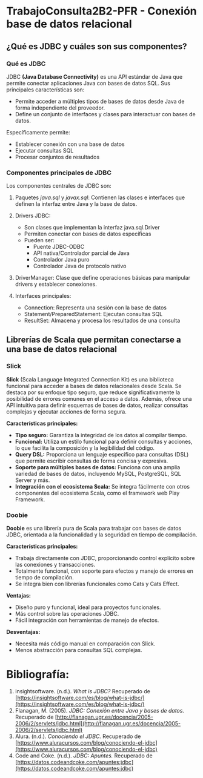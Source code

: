 # TrabajoConsulta2B2-PFR - Conexión base de datos relacional
## ¿Qué es JDBC y cuáles son sus componentes?
### Qué es JDBC

JDBC **(Java Database Connectivity)** es una API estándar de Java que permite conectar aplicaciones Java con bases de datos SQL. Sus principales características son:

- Permite acceder a múltiples tipos de bases de datos desde Java de forma independiente del proveedor.
- Define un conjunto de interfaces y clases para interactuar con bases de datos.

Específicamente permite:
  - Establecer conexión con una base de datos
  - Ejecutar consultas SQL 
  - Procesar conjuntos de resultados

### Componentes principales de JDBC

Los componentes centrales de JDBC son:

1. Paquetes *java.sql* y *javax.sql*:
   Contienen las clases e interfaces que definen la interfaz entre Java y la base de datos.

2. Drivers JDBC:
   - Son clases que implementan la interfaz java.sql.Driver
   - Permiten conectar con bases de datos específicas
   - Pueden ser:
     - Puente JDBC-ODBC 
     - API nativa/Controlador parcial de Java
     - Controlador Java puro
     - Controlador Java de protocolo nativo

3. DriverManager:
   Clase que define operaciones básicas para manipular drivers y establecer conexiones.

4. Interfaces principales:
   - Connection: Representa una sesión con la base de datos
   - Statement/PreparedStatement: Ejecutan consultas SQL  
   - ResultSet: Almacena y procesa los resultados de una consulta

## Librerías de Scala que permitan conectarse a una base de datos relacional
### Slick

**Slick** (Scala Language Integrated Connection Kit) es una biblioteca funcional para acceder a bases de datos relacionales desde Scala. Se destaca por su enfoque tipo seguro, que reduce significativamente la posibilidad de errores comunes en el acceso a datos. Además, ofrece una API intuitiva para definir esquemas de bases de datos, realizar consultas complejas y ejecutar acciones de forma segura.

**Características principales:**

- **Tipo seguro:** Garantiza la integridad de los datos al compilar tiempo.
- **Funcional:** Utiliza un estilo funcional para definir consultas y acciones, lo que facilita la composición y la legibilidad del código.
- **Query DSL:** Proporciona un lenguaje específico para consultas (DSL) que permite escribir consultas de forma concisa y expresiva.
- **Soporte para múltiples bases de datos:** Funciona con una amplia variedad de bases de datos, incluyendo MySQL, PostgreSQL, SQL Server y más.
- **Integración con el ecosistema Scala:** Se integra fácilmente con otros componentes del ecosistema Scala, como el framework web Play Framework.

### Doobie
**Doobie** es una librería pura de Scala para trabajar con bases de datos JDBC, orientada a la funcionalidad y la seguridad en tiempo de compilación.  

**Características principales:**  
  - Trabaja directamente con JDBC, proporcionando control explícito sobre las conexiones y transacciones.
  - Totalmente funcional, con soporte para efectos y manejo de errores en tiempo de compilación.
  - Se integra bien con librerías funcionales como Cats y Cats Effect.

**Ventajas:**  
  - Diseño puro y funcional, ideal para proyectos funcionales.
  - Más control sobre las operaciones JDBC.
  - Fácil integración con herramientas de manejo de efectos.

**Desventajas:**  
  - Necesita más código manual en comparación con Slick.
  - Menos abstracción para consultas SQL complejas.



# Bibliografía:

1. insightsoftware. (n.d.). *What is JDBC?* Recuperado de [https://insightsoftware.com/es/blog/what-is-jdbc/](https://insightsoftware.com/es/blog/what-is-jdbc/)  
2. Flanagan, M. (2005). *JDBC: Conexión entre Java y bases de datos.* Recuperado de [http://flanagan.ugr.es/docencia/2005-2006/2/servlets/jdbc.html](http://flanagan.ugr.es/docencia/2005-2006/2/servlets/jdbc.html)
3. Alura. (n.d.). *Conociendo el JDBC.* Recuperado de [https://www.aluracursos.com/blog/conociendo-el-jdbc](https://www.aluracursos.com/blog/conociendo-el-jdbc)
4. Code and Coke. (n.d.). *JDBC: Apuntes.* Recuperado de [https://datos.codeandcoke.com/apuntes:jdbc](https://datos.codeandcoke.com/apuntes:jdbc)  
